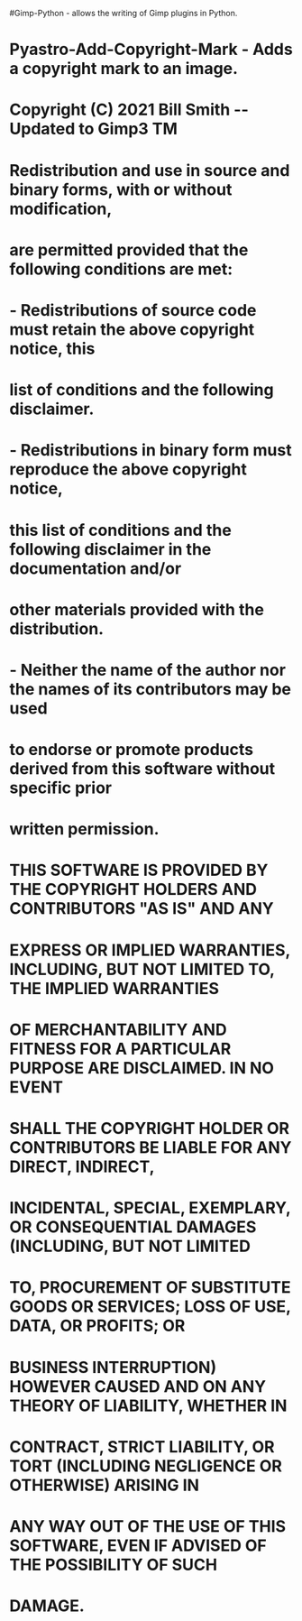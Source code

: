 #Gimp-Python - allows the writing of Gimp plugins in Python.
#
# Pyastro-Add-Copyright-Mark - Adds a copyright mark to an image.
# Copyright (C) 2021  Bill Smith -- Updated to Gimp3 TM
#
# Redistribution and use in source and binary forms, with or without modification,
# are permitted provided that the following conditions are met:
#
#    - Redistributions of source code must retain the above copyright notice, this
#    list of conditions and the following disclaimer.
#    - Redistributions in binary form must reproduce the above copyright notice,
#    this list of conditions and the following disclaimer in the documentation and/or
#    other materials provided with the distribution.
#    - Neither the name of the author nor the names of its contributors may be used
#    to endorse or promote products derived from this software without specific prior
#    written permission.
#
# THIS SOFTWARE IS PROVIDED BY THE COPYRIGHT HOLDERS AND CONTRIBUTORS "AS IS" AND ANY
# EXPRESS OR IMPLIED WARRANTIES, INCLUDING, BUT NOT LIMITED TO, THE IMPLIED WARRANTIES
# OF MERCHANTABILITY AND FITNESS FOR A PARTICULAR PURPOSE ARE DISCLAIMED. IN NO EVENT
# SHALL THE COPYRIGHT HOLDER OR CONTRIBUTORS BE LIABLE FOR ANY DIRECT, INDIRECT,
# INCIDENTAL, SPECIAL, EXEMPLARY, OR CONSEQUENTIAL DAMAGES (INCLUDING, BUT NOT LIMITED
# TO, PROCUREMENT OF SUBSTITUTE GOODS OR SERVICES; LOSS OF USE, DATA, OR PROFITS; OR
# BUSINESS INTERRUPTION) HOWEVER CAUSED AND ON ANY THEORY OF LIABILITY, WHETHER IN
# CONTRACT, STRICT LIABILITY, OR TORT (INCLUDING NEGLIGENCE OR OTHERWISE) ARISING IN
# ANY WAY OUT OF THE USE OF THIS SOFTWARE, EVEN IF ADVISED OF THE POSSIBILITY OF SUCH
# DAMAGE.
